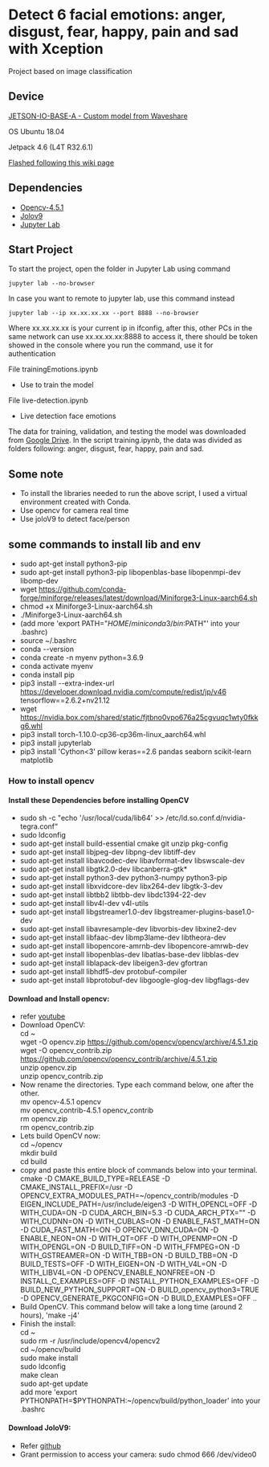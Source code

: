 # Detect 6 facial emotions: anger, disgust, fear, happy, pain and sad with Xception

Project based on image classification

## Device

[JETSON-IO-BASE-A - Custom model from Waveshare](https://www.waveshare.com/jetson-nano-dev-kit-a.htm)

OS Ubuntu 18.04

Jetpack 4.6 (L4T R32.6.1)

[Flashed following this wiki page](https://www.waveshare.com/wiki/JETSON-NANO-DEV-KIT)

## Dependencies

- [Opencv-4.5.1](https://www.youtube.com/watch?v=P-EZr0zy53g&list=PLv8Cp2NvcY8AkXRldCAYCvFxRUs0h5JJF&index=3)
- [Jolov9](https://github.com/spacewalk01/yolov9-face-detection.git)
- [Jupyter Lab](https://jupyter.org/)

## Start Project

To start the project, open the folder in Jupyter Lab using command
```
jupyter lab --no-browser
```

In case you want to remote to jupyter lab, use this command instead
```
jupyter lab --ip xx.xx.xx.xx --port 8888 --no-browser
```
Where xx.xx.xx.xx is your current ip in ifconfig, after this, other PCs in the same network can use xx.xx.xx.xx:8888 to access it, there should be token showed in the console where you run the command, use it for authentication

File trainingEmotions.ipynb
- Use to train the model

File live-detection.ipynb
- Live detection face emotions

The data for training, validation, and testing the model was downloaded from [Google Drive](https://drive.google.com/file/d/1hcZSaeVNsJEkFV_jsjclOm6gV3qYm0LV/view?usp=sharing). In the script training.ipynb, the data was divided as folders following: anger, disgust, fear, happy, pain and sad.

## Some note
- To install the libraries needed to run the above script, I used a virtual environment created with Conda.
- Use opencv for camera real time
- Use joloV9 to detect face/person

## some commands to install lib and env
- sudo apt-get install python3-pip
- sudo apt-get install python3-pip libopenblas-base libopenmpi-dev libomp-dev
- wget https://github.com/conda-forge/miniforge/releases/latest/download/Miniforge3-Linux-aarch64.sh
- chmod +x Miniforge3-Linux-aarch64.sh
- ./Miniforge3-Linux-aarch64.sh
- (add more 'export PATH="$HOME/miniconda3/bin:$PATH"' into your .bashrc)
- source ~/.bashrc
- conda --version
- conda create -n myenv python=3.6.9
- conda activate myenv
- conda install pip
- pip3 install --extra-index-url https://developer.download.nvidia.com/compute/redist/jp/v46 tensorflow==2.6.2+nv21.12
- wget https://nvidia.box.com/shared/static/fjtbno0vpo676a25cgvuqc1wty0fkkg6.whl
- pip3 install torch-1.10.0-cp36-cp36m-linux_aarch64.whl
- pip3 install jupyterlab
- pip3 install 'Cython<3' pillow keras==2.6 pandas seaborn scikit-learn matplotlib

### How to install opencv
#### Install these Dependencies before installing OpenCV
- sudo sh -c "echo '/usr/local/cuda/lib64' >> /etc/ld.so.conf.d/nvidia-tegra.conf“
- sudo ldconfig
- sudo apt-get install build-essential cmake git unzip pkg-config
- sudo apt-get install libjpeg-dev libpng-dev libtiff-dev
- sudo apt-get install libavcodec-dev libavformat-dev libswscale-dev
- sudo apt-get install libgtk2.0-dev libcanberra-gtk*
- sudo apt-get install python3-dev python3-numpy python3-pip
- sudo apt-get install libxvidcore-dev libx264-dev libgtk-3-dev
- sudo apt-get install libtbb2 libtbb-dev libdc1394-22-dev
- sudo apt-get install libv4l-dev v4l-utils
- sudo apt-get install libgstreamer1.0-dev libgstreamer-plugins-base1.0-dev
- sudo apt-get install libavresample-dev libvorbis-dev libxine2-dev
- sudo apt-get install libfaac-dev libmp3lame-dev libtheora-dev
- sudo apt-get install libopencore-amrnb-dev libopencore-amrwb-dev
- sudo apt-get install libopenblas-dev libatlas-base-dev libblas-dev
- sudo apt-get install liblapack-dev libeigen3-dev gfortran
- sudo apt-get install libhdf5-dev protobuf-compiler
- sudo apt-get install libprotobuf-dev libgoogle-glog-dev libgflags-dev
#### Download and Install opencv:
- refer [youtube](https://www.youtube.com/watch?v=P-EZr0zy53g&list=PLv8Cp2NvcY8AkXRldCAYCvFxRUs0h5JJF&index=3) <br>
- Download OpenCV: <br>
cd ~ <br>
wget -O opencv.zip https://github.com/opencv/opencv/archive/4.5.1.zip <br>
wget -O opencv_contrib.zip https://github.com/opencv/opencv_contrib/archive/4.5.1.zip <br>
unzip opencv.zip <br>
unzip opencv_contrib.zip <br>
- Now rename the directories. Type each command below, one after the other. <br>
mv opencv-4.5.1 opencv <br>
mv opencv_contrib-4.5.1 opencv_contrib <br>
rm opencv.zip <br>
rm opencv_contrib.zip <br>
- Lets build OpenCV now: <br>
cd ~/opencv <br>
mkdir build <br>
cd build <br>
- copy and paste this entire block of commands below into your terminal. <br>
cmake -D CMAKE_BUILD_TYPE=RELEASE -D CMAKE_INSTALL_PREFIX=/usr -D OPENCV_EXTRA_MODULES_PATH=~/opencv_contrib/modules -D EIGEN_INCLUDE_PATH=/usr/include/eigen3 -D WITH_OPENCL=OFF -D WITH_CUDA=ON -D CUDA_ARCH_BIN=5.3 -D CUDA_ARCH_PTX="" -D WITH_CUDNN=ON -D WITH_CUBLAS=ON -D ENABLE_FAST_MATH=ON -D CUDA_FAST_MATH=ON -D OPENCV_DNN_CUDA=ON -D ENABLE_NEON=ON -D WITH_QT=OFF -D WITH_OPENMP=ON -D WITH_OPENGL=ON -D BUILD_TIFF=ON -D WITH_FFMPEG=ON -D WITH_GSTREAMER=ON -D WITH_TBB=ON -D BUILD_TBB=ON -D BUILD_TESTS=OFF -D WITH_EIGEN=ON -D WITH_V4L=ON -D WITH_LIBV4L=ON -D OPENCV_ENABLE_NONFREE=ON -D INSTALL_C_EXAMPLES=OFF -D INSTALL_PYTHON_EXAMPLES=OFF -D BUILD_NEW_PYTHON_SUPPORT=ON -D BUILD_opencv_python3=TRUE -D OPENCV_GENERATE_PKGCONFIG=ON -D BUILD_EXAMPLES=OFF ..
- Build OpenCV. This command below will take a long time (around 2 hours), 'make -j4'<br>
- Finish the install:<br>
cd \~<br>
sudo rm -r /usr/include/opencv4/opencv2<br>
cd \~/opencv/build<br>
sudo make install<br>
sudo ldconfig<br>
make clean<br>
sudo apt-get update<br>
add more 'export PYTHONPATH=$PYTHONPATH:\~/opencv/build/python_loader' into your .bashrc

#### Download JoloV9:
- Refer [github](https://github.com/spacewalk01/yolov9-face-detection.git) <br>
- Grant permission to access your camera: sudo chmod 666 /dev/video0
